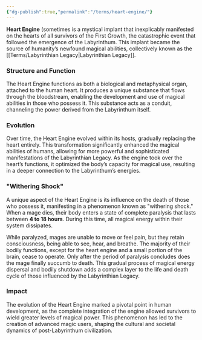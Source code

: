 ```yaml
---
{"dg-publish":true,"permalink":"/terms/heart-engine/"}
---
```



**Heart Engine** (sometimes is a mystical implant that inexplicably manifested on the hearts of all survivors of the First Growth, the catastrophic event that followed the emergence of the Labyrinthum. This implant became the source of humanity’s newfound magical abilities, collectively known as the [[Terms/Labyrinthian Legacy\|Labyrinthian Legacy]].

### Structure and Function

The Heart Engine functions as both a biological and metaphysical organ, attached to the human heart. It produces a unique substance that flows through the bloodstream, enabling the development and use of magical abilities in those who possess it. This substance acts as a conduit, channeling the power derived from the Labyrinthum itself.

### Evolution

Over time, the Heart Engine evolved within its hosts, gradually replacing the heart entirely. This transformation significantly enhanced the magical abilities of humans, allowing for more powerful and sophisticated manifestations of the Labyrinthian Legacy. As the engine took over the heart’s functions, it optimized the body’s capacity for magical use, resulting in a deeper connection to the Labyrinthum’s energies.

### "Withering Shock"

A unique aspect of the Heart Engine is its influence on the death of those who possess it, manifesting in a phenomenon known as "withering shock." When a mage dies, their body enters a state of complete paralysis that lasts between **4 to 18 hours**. During this time, all magical energy within their system dissipates.

While paralyzed, mages are unable to move or feel pain, but they retain consciousness, being able to see, hear, and breathe. The majority of their bodily functions, except for the heart engine and a small portion of the brain, cease to operate. Only after the period of paralysis concludes does the mage finally succumb to death. This gradual process of magical energy dispersal and bodily shutdown adds a complex layer to the life and death cycle of those influenced by the Labyrinthian Legacy.
### Impact

The evolution of the Heart Engine marked a pivotal point in human development, as the complete integration of the engine allowed survivors to wield greater levels of magical power. This phenomenon has led to the creation of advanced magic users, shaping the cultural and societal dynamics of post-Labyrinthum civilization.
